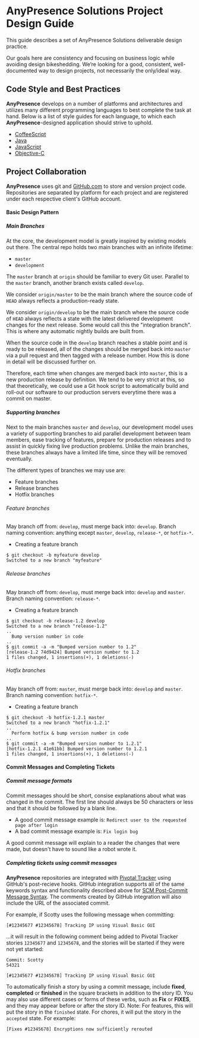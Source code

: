 AnyPresence Solutions Project Design Guide
=====================

This guide describes a set of AnyPresence Solutions deliverable design practice. 

Our goals here are consistency and focusing on business logic while avoiding design bikeshedding. We’re looking for a good, consistent, well-documented way to design projects, not necessarily the only/ideal way.

Code Style and Best Practices
---------
**AnyPresence** develops on a number of platforms and architectures and utilizes many different programming languages to best complete the task at hand. Below is a list of style guides for each language, to which each **AnyPresence**-designed application should strive to uphold.

- [CoffeeScript](https://github.com/AnyPresence-Services/Solutions-Project-Design-Guide/blob/master/coffeescript-style.md)
- [Java](https://github.com/AnyPresence-Services/Solutions-Project-Design-Guide/blob/master/java-style.md)
- [JavaScript](https://github.com/AnyPresence-Services/Solutions-Project-Design-Guide/blob/master/javascript-style.md)
- [Objective-C](https://github.com/AnyPresence-Services/Solutions-Project-Design-Guide/blob/master/objective-c-style.md)

Project Collaboration
---------

**AnyPresence** uses git and [GitHub.com](http://github.com) to store and version project code. Repositories are separated by platform for each project and are registered under each respective client's GitHub account. 

#### Basic Design Pattern

##### Main Branches
At the core, the development model is greatly inspired by existing models out there. The central repo holds two main branches with an infinite lifetime:
- `master`
- `development`

The `master` branch at `origin` should be familiar to every Git user. Parallel to the `master` branch, another branch exists called `develop`.

We consider `origin/master` to be the main branch where the source code of `HEAD` always reflects a production-ready state.

We consider `origin/develop` to be the main branch where the source code of `HEAD` always reflects a state with the latest delivered development changes for the next release. Some would call this the "integration branch". This is where any automatic nightly builds are built from.

When the source code in the `develop` branch reaches a stable point and is ready to be released, all of the changes should be merged back into `master` via a pull request and then tagged with a release number. How this is done in detail will be discussed further on.

Therefore, each time when changes are merged back into `master`, this is a new production release by definition. We tend to be very strict at this, so that theoretically, we could use a Git hook script to automatically build and roll-out our software to our production servers everytime there was a commit on master.

##### Supporting branches

Next to the main branches `master` and `develop`, our development model uses a variety of supporting branches to aid parallel development between team members, ease tracking of features, prepare for production releases and to assist in quickly fixing live production problems. Unlike the main branches, these branches always have a limited life time, since they will be removed eventually.

The different types of branches we may use are:
- Feature branches
- Release branches
- Hotfix branches

###### Feature branches
May branch off from: `develop`, must merge back into: `develop`. Branch naming convention: anything except `master`, `develop`, `release-*`, or `hotfix-*`.

- Creating a feature branch
```shell
$ git checkout -b myfeature develop
Switched to a new branch "myfeature"
```

###### Release branches
May branch off from: `develop`, must merge back into: `develop` and `master`. Branch naming convention: `release-*`.

- Creating a feature branch
```shell
$ git checkout -b release-1.2 develop
Switched to a new branch "release-1.2"
..
  Bump version number in code
..
$ git commit -a -m "Bumped version number to 1.2"
[release-1.2 74d9424] Bumped version number to 1.2
1 files changed, 1 insertions(+), 1 deletions(-)
```

###### Hotfix branches
May branch off from: `master`, must merge back into: `develop` and `master`. Branch naming convention: `hotfix-*`.

- Creating a feature branch
```shell
$ git checkout -b hotfix-1.2.1 master
Switched to a new branch "hotfix-1.2.1"
..
  Perform hotfix & bump version number in code
..
$ git commit -a -m "Bumped version number to 1.2.1"
[hotfix-1.2.1 41e61bb] Bumped version number to 1.2.1
1 files changed, 1 insertions(+), 1 deletions(-)
```

#### Commit Messages and Completing Tickets

##### Commit message formats
Commit messages should be short, consise explanations about what was changed in the commit. The first line should always be 50 characters or less and that it should be followed by a blank line. 

- A good commit message example is: `Redirect user to the requested page after login`
- A bad commit message example is: `Fix login bug`

A good commit message will explain to a reader the changes that were made, but doesn't have to sound like a robot wrote it.

##### Completing tickets using commit messages
**AnyPresence** repositories are integrated with [Pivotal Tracker](https://pivotaltracker.com) using GitHub's post-recieve hooks. GitHub integration supports all of the same keywords syntax and functionality described above for [SCM Post-Commit Message Syntax](https://www.pivotaltracker.com/help/api?version=v3#scm_post_commit_message_syntax). The comments created by GitHub integration will also include the URL of the associated commit. 

For example, if Scotty uses the following message when committing:
```shell
[#12345677 #12345678] Tracking IP using Visual Basic GUI
```
...it will result in the following comment being added to Pivotal Tracker stories `12345677` and `12345678`, and the stories will be started if they were not yet started:
```shell
Commit: Scotty
54321

[#12345677 #12345678] Tracking IP using Visual Basic GUI
```

To automatically finish a story by using a commit message, include **fixed**, **completed** or **finished** in the square brackets in addition to the story ID. You may also use different cases or forms of these verbs, such as **Fix** or **FIXES**, and they may appear before or after the story ID. Note: For features, this will put the story in the `finished` state. For chores, it will put the story in the `accepted` state. For example:

```shell
[Fixes #12345678] Encryptions now sufficiently rerouted
```

